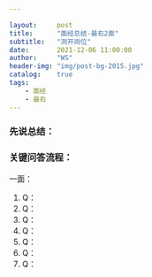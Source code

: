 ```yaml
---

layout:     post
title:      "面经总结-最右2面"
subtitle:   "测开岗位"
date:       2021-12-06 11:00:00
author:     "WS"
header-img: "img/post-bg-2015.jpg"
catalog:    true
tags:
    - 面经
    - 最右
---
```


###  先说总结：

  

### 关键问答流程：

一面：

1. Q：
1. Q：
1. Q：
1. Q：
1. Q：
1. Q：
1. Q：

